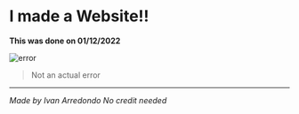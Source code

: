 # I made a Website!!
**This was done on 01/12/2022**

![error](https://www.trecebits.com/wp-content/uploads/2020/11/Error-404.jpg)

>Not an actual error
>
---
*Made by Ivan Arredondo*
*No credit needed*